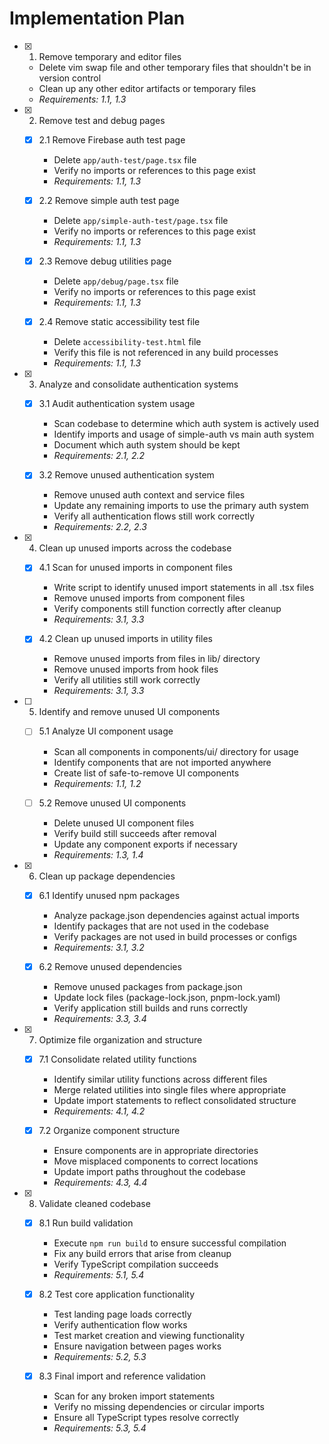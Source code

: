 # Implementation Plan

- [x] 1. Remove temporary and editor files
  - Delete vim swap file and other temporary files that shouldn't be in version control
  - Clean up any other editor artifacts or temporary files
  - _Requirements: 1.1, 1.3_

- [x] 2. Remove test and debug pages
  - [x] 2.1 Remove Firebase auth test page
    - Delete `app/auth-test/page.tsx` file
    - Verify no imports or references to this page exist
    - _Requirements: 1.1, 1.3_
  
  - [x] 2.2 Remove simple auth test page
    - Delete `app/simple-auth-test/page.tsx` file
    - Verify no imports or references to this page exist
    - _Requirements: 1.1, 1.3_
  
  - [x] 2.3 Remove debug utilities page
    - Delete `app/debug/page.tsx` file
    - Verify no imports or references to this page exist
    - _Requirements: 1.1, 1.3_
  
  - [x] 2.4 Remove static accessibility test file
    - Delete `accessibility-test.html` file
    - Verify this file is not referenced in any build processes
    - _Requirements: 1.1, 1.3_

- [x] 3. Analyze and consolidate authentication systems
  - [x] 3.1 Audit authentication system usage
    - Scan codebase to determine which auth system is actively used
    - Identify imports and usage of simple-auth vs main auth system
    - Document which auth system should be kept
    - _Requirements: 2.1, 2.2_
  
  - [x] 3.2 Remove unused authentication system
    - Remove unused auth context and service files
    - Update any remaining imports to use the primary auth system
    - Verify all authentication flows still work correctly
    - _Requirements: 2.2, 2.3_

- [x] 4. Clean up unused imports across the codebase
  - [x] 4.1 Scan for unused imports in component files
    - Write script to identify unused import statements in all .tsx files
    - Remove unused imports from component files
    - Verify components still function correctly after cleanup
    - _Requirements: 3.1, 3.3_
  
  - [x] 4.2 Clean up unused imports in utility files
    - Remove unused imports from files in lib/ directory
    - Remove unused imports from hook files
    - Verify all utilities still work correctly
    - _Requirements: 3.1, 3.3_

- [ ] 5. Identify and remove unused UI components
  - [ ] 5.1 Analyze UI component usage
    - Scan all components in components/ui/ directory for usage
    - Identify components that are not imported anywhere
    - Create list of safe-to-remove UI components
    - _Requirements: 1.1, 1.2_
  
  - [ ] 5.2 Remove unused UI components
    - Delete unused UI component files
    - Verify build still succeeds after removal
    - Update any component exports if necessary
    - _Requirements: 1.3, 1.4_

- [x] 6. Clean up package dependencies
  - [x] 6.1 Identify unused npm packages
    - Analyze package.json dependencies against actual imports
    - Identify packages that are not used in the codebase
    - Verify packages are not used in build processes or configs
    - _Requirements: 3.1, 3.2_
  
  - [x] 6.2 Remove unused dependencies
    - Remove unused packages from package.json
    - Update lock files (package-lock.json, pnpm-lock.yaml)
    - Verify application still builds and runs correctly
    - _Requirements: 3.3, 3.4_

- [x] 7. Optimize file organization and structure
  - [x] 7.1 Consolidate related utility functions
    - Identify similar utility functions across different files
    - Merge related utilities into single files where appropriate
    - Update import statements to reflect consolidated structure
    - _Requirements: 4.1, 4.2_
  
  - [x] 7.2 Organize component structure
    - Ensure components are in appropriate directories
    - Move misplaced components to correct locations
    - Update import paths throughout the codebase
    - _Requirements: 4.3, 4.4_

- [x] 8. Validate cleaned codebase
  - [x] 8.1 Run build validation
    - Execute `npm run build` to ensure successful compilation
    - Fix any build errors that arise from cleanup
    - Verify TypeScript compilation succeeds
    - _Requirements: 5.1, 5.4_
  
  - [x] 8.2 Test core application functionality
    - Test landing page loads correctly
    - Verify authentication flow works
    - Test market creation and viewing functionality
    - Ensure navigation between pages works
    - _Requirements: 5.2, 5.3_
  
  - [x] 8.3 Final import and reference validation
    - Scan for any broken import statements
    - Verify no missing dependencies or circular imports
    - Ensure all TypeScript types resolve correctly
    - _Requirements: 5.3, 5.4_